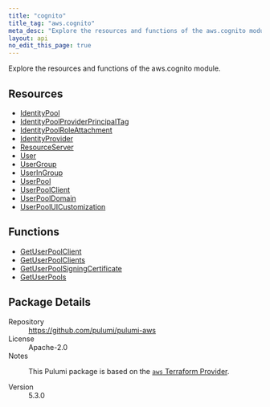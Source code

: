 ```yaml
---
title: "cognito"
title_tag: "aws.cognito"
meta_desc: "Explore the resources and functions of the aws.cognito module."
layout: api
no_edit_this_page: true
---
```


<!-- WARNING: this file was generated by Pulumi Docs Generator. -->
<!-- Do not edit by hand unless you're certain you know what you are doing! -->

Explore the resources and functions of the aws.cognito module.

<h2 id="resources">Resources</h2>
<ul class="api">
    <li><a href="identitypool" title="IdentityPool"><span class="api-symbol api-symbol--resource"></span>IdentityPool</a></li>
    <li><a href="identitypoolproviderprincipaltag" title="IdentityPoolProviderPrincipalTag"><span class="api-symbol api-symbol--resource"></span>IdentityPoolProviderPrincipalTag</a></li>
    <li><a href="identitypoolroleattachment" title="IdentityPoolRoleAttachment"><span class="api-symbol api-symbol--resource"></span>IdentityPoolRoleAttachment</a></li>
    <li><a href="identityprovider" title="IdentityProvider"><span class="api-symbol api-symbol--resource"></span>IdentityProvider</a></li>
    <li><a href="resourceserver" title="ResourceServer"><span class="api-symbol api-symbol--resource"></span>ResourceServer</a></li>
    <li><a href="user" title="User"><span class="api-symbol api-symbol--resource"></span>User</a></li>
    <li><a href="usergroup" title="UserGroup"><span class="api-symbol api-symbol--resource"></span>UserGroup</a></li>
    <li><a href="useringroup" title="UserInGroup"><span class="api-symbol api-symbol--resource"></span>UserInGroup</a></li>
    <li><a href="userpool" title="UserPool"><span class="api-symbol api-symbol--resource"></span>UserPool</a></li>
    <li><a href="userpoolclient" title="UserPoolClient"><span class="api-symbol api-symbol--resource"></span>UserPoolClient</a></li>
    <li><a href="userpooldomain" title="UserPoolDomain"><span class="api-symbol api-symbol--resource"></span>UserPoolDomain</a></li>
    <li><a href="userpooluicustomization" title="UserPoolUICustomization"><span class="api-symbol api-symbol--resource"></span>UserPoolUICustomization</a></li>
</ul>

<h2 id="functions">Functions</h2>
<ul class="api">
    <li><a href="getuserpoolclient" title="GetUserPoolClient"><span class="api-symbol api-symbol--function"></span>GetUserPoolClient</a></li>
    <li><a href="getuserpoolclients" title="GetUserPoolClients"><span class="api-symbol api-symbol--function"></span>GetUserPoolClients</a></li>
    <li><a href="getuserpoolsigningcertificate" title="GetUserPoolSigningCertificate"><span class="api-symbol api-symbol--function"></span>GetUserPoolSigningCertificate</a></li>
    <li><a href="getuserpools" title="GetUserPools"><span class="api-symbol api-symbol--function"></span>GetUserPools</a></li>
</ul>

<h2 id="package-details">Package Details</h2>
<dl class="package-details">
	<dt>Repository</dt>
	<dd><a href="https://github.com/pulumi/pulumi-aws">https://github.com/pulumi/pulumi-aws</a></dd>
	<dt>License</dt>
	<dd>Apache-2.0</dd>
	<dt>Notes</dt>
	<dd><p>This Pulumi package is based on the <a href="https://github.com/hashicorp/terraform-provider-aws"><code>aws</code> Terraform Provider</a>.</p>
</dd>
	<dt>Version</dt>
	<dd>5.3.0</dd>
</dl>

